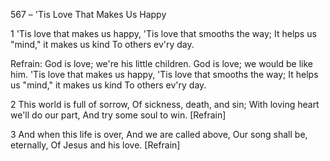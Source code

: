567 – 'Tis Love That Makes Us Happy


1
'Tis love that makes us happy,
'Tis love that smooths the way;
It helps us "mind," it makes us kind
To others ev'ry day.

Refrain:
God is love; we're his little children.
God is love; we would be like him.
'Tis love that makes us happy,
'Tis love that smooths the way;
It helps us "mind," it makes us kind
To others ev'ry day.

2
This world is full of sorrow,
Of sickness, death, and sin;
With loving heart we'll do our part,
And try some soul to win.  [Refrain]

3
And when this life is over,
And we are called above,
Our song shall be, eternally,
Of Jesus and his love.  [Refrain]


